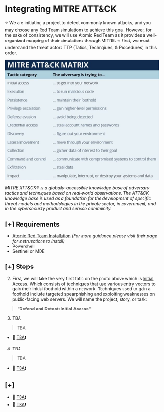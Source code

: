 # Integrating MITRE ATT&CK

:star: We are initiating a project to detect commonly known attacks, and you may choose any Red Team simulations to achieve this goal. However, for the sake of consistency, we will use Atomic Red Team as it provides a well-organized mapping of their simulations through MITRE.
:star: First, we must understand the threat actors TTP (Tatics, Technqiues, & Procedures) in this order. 

![Photo](https://github.com/nguyentimmy/Detection-Engineering/blob/main/1%20-%20Automating%20MITRE%20ATT%26CK%20Using%20Atomic%20Red%20Team/Photos/MITRE.png)

*MITRE ATT&CK® is a globally-accessible knowledge base of adversary tactics and techniques based on real-world observations. The ATT&CK knowledge base is used as a foundation for the development of specific threat models and methodologies in the private sector, in government, and in the cybersecurity product and service community.*


## [+] Requirements 
- [Atomic Red Team Installation](https://github.com/redcanaryco/invoke-atomicredteam/wiki/Installing-Invoke-AtomicRedTeam#install-execution-framework-and-atomics-folder) *(For more guidance please visit their page for instrusctions to install)*
- Powershell 
- Sentinel or MDE

## [+] Steps
2. First, we will take the very first tatic on the photo above which is [Initial Access](https://attack.mitre.org/tactics/TA0001/). Which consists of techniques that use various entry vectors to gain their initial foothold within a network. Techniques used to gain a foothold include targeted spearphishing and exploiting weaknesses on public-facing web servers. We will name the project, story, or task: 
  > **"Defend and Detect: Initial Access"**


3. TBA
  > TBA
  - :link: [TBA]():exclamation:

4. TBA
  > TBA
  - :link: [TBA]():exclamation:


## [+] 
- :link: [TBA]():exclamation:
- :link: [TBA]():exclamation:
